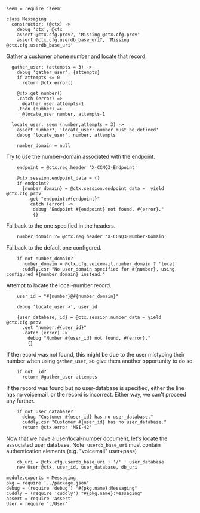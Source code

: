     seem = require 'seem'

    class Messaging
      constructor: (@ctx) ->
        debug 'ctx', @ctx
        assert @ctx.cfg.prov?, 'Missing @ctx.cfg.prov'
        assert @ctx.cfg.userdb_base_uri?, 'Missing @ctx.cfg.userdb_base_uri'

Gather a customer phone number and locate that record.

      gather_user: (attempts = 3) ->
        debug 'gather_user', {attempts}
        if attempts <= 0
          return @ctx.error()

        @ctx.get_number()
        .catch (error) =>
          @gather_user attempts-1
        .then (number) =>
          @locate_user number, attempts-1

      locate_user: seem (number,attempts = 3) ->
        assert number?, 'locate_user: number must be defined'
        debug 'locate_user', number, attempts

        number_domain = null

Try to use the number-domain associated with the endpoint.

        endpoint = @ctx.req.header 'X-CCNQ3-Endpoint'

        @ctx.session.endpoint_data = {}
        if endpoint?
          {number_domain} = @ctx.session.endpoint_data =  yield @ctx.cfg.prov
            .get "endpoint:#{endpoint}"
            .catch (error) ->
              debug "Endpoint #{endpoint} not found, #{error}."
              {}

Fallback to the one specified in the headers.

        number_domain ?= @ctx.req.header 'X-CCNQ3-Number-Domain'

Fallback to the default one configured.

        if not number_domain?
          number_domain = @ctx.cfg.voicemail.number_domain ? 'local'
          cuddly.csr "No user_domain specified for #{number}, using configured #{number_domain} instead."

Attempt to locate the local-number record.

        user_id = "#{number}@#{number_domain}"

        debug 'locate_user >', user_id

        {user_database,_id} = @ctx.session.number_data = yield @ctx.cfg.prov
          .get "number:#{user_id}"
          .catch (error) ->
            debug "Number #{user_id} not found, #{error}."
            {}

If the record was not found, this might be due to the user mistyping their number when using `gather_user`, so give them another opportunity to do so.

        if not _id?
          return @gather_user attempts

If the record was found but no user-database is specified, either the line has no voicemail, or the record is incorrect. Either way, we can't proceed any further.

        if not user_database?
          debug "Customer #{user_id} has no user_database."
          cuddly.csr "Customer #{user_id} has no user_database."
          return @ctx.error 'MSI-42'

Now that we have a user/local-number document, let's locate the associated user database.
Note: `userdb_base_uri` must contain authentication elements (e.g. "voicemail" user+pass)

        db_uri = @ctx.cfg.userdb_base_uri + '/' + user_database
        new User @ctx, user_id, user_database, db_uri

    module.exports = Messaging
    pkg = require '../package.json'
    debug = (require 'debug') "#{pkg.name}:Messaging"
    cuddly = (require 'cuddly') "#{pkg.name}:Messaging"
    assert = require 'assert'
    User = require './User'
